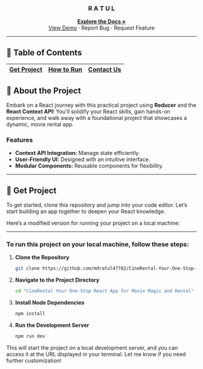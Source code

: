

<p align="center">
 
  <h3 align="center"><a  target="_blank">R A T U L</a></h3>
  <p align="center">
    <a href="#table-of-contents"><strong>Explore the Docs »</strong></a>
    <br />
    <a href="https://example.com/demo">View Demo</a>
    ·
    <a >Report Bug</a>
    ·
    <a >Request Feature</a>
  </p>
</p>

---

<!-- TABLE OF CONTENTS -->
## 📑 Table of Contents

| [Get Project](#-get-project) | [How to Run](#-how-to-run) | [Contact Us](#-contact-us) |
| ----------------------------- | -------------------------- | -------------------------- |

<!-- ABOUT THE PROJECT -->
## 📘 About the Project

Embark on a React journey with this practical project using **Reducer** and the **React Context API**! You'll solidify your React skills, gain hands-on experience, and walk away with a foundational project that showcases a dynamic, movie rental app.

### Features
- **Context API Integration:** Manage state efficiently.
- **User-Friendly UI:** Designed with an intuitive interface.
- **Modular Components:** Reusable components for flexibility.

---

<!-- GET PROJECT -->
## 🔰 Get Project

To get started, clone this repository and jump into your code editor. Let’s start building an app together to deepen your React knowledge.

Here’s a modified version for running your project on a local machine:

---

### To run this project on your local machine, follow these steps:

1. **Clone the Repository**
   ```bash
   git clone https://github.com/mdratul47782/CineRental-Your-One-Stop-React-App-for-Movie-Magic-and-Rentals.git
   ```

2. **Navigate to the Project Directory**
   ```bash
   cd "CineRental Your One-Stop React App for Movie Magic and Rental"
   ```

3. **Install Node Dependencies**
   ```bash
   npm install
   ```

4. **Run the Development Server**
   ```bash
   npm run dev
   ```

This will start the project on a local development server, and you can access it at the URL displayed in your terminal. Let me know if you need further customization!

[linkedin-shield]: https://www.linkedin.com/in/md-ratul-05a366283/
[mail-url]: mailto:mdratul47782@gmail.com.com
